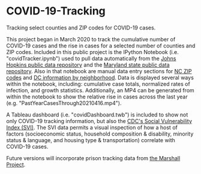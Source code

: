 # COVID-19-Tracking
Tracking select counties and ZIP codes for COVID-19 cases.

This project began in March 2020 to track the cumulative number of COVID-19 cases and the rise in cases for a selected number of counties and ZIP codes.
Included in this public project is the IPython Notebook (i.e. "covidTracker.ipynb") used to pull data automatically from
the <a href='https://github.com/CSSEGISandData/COVID-19'>Johns Hopkins public data repository</a> and
the <a href='https://coronavirus.maryland.gov/'>Maryland state public data repository</a>. Also in that notebook are manual data entry sections
for <a href='https://covid19.ncdhhs.gov/dashboard'>NC ZIP codes</a> and
<a href='https://coronavirus.dc.gov/data'>DC information by neighborhood</a>.
Data is displayed several ways within the notebook, including: cumulative case totals, normalized rates of infection, and growth statistics.
Additionally, an MP4 can be generated from within the notebook to show the relative rise in cases across the last year (e.g. "PastYearCasesThrough20210416.mp4").

A Tableau dashboard (i.e. "covidDashboard.twb") is included to show not only COVID-19 tracking information, but also
the <a href='https://svi.cdc.gov/Documents/Data/2018_SVI_Data/SVI2018Documentation.pdf'>CDC's Social Vulnerability Index (SVI)</a>. The SVI data permits a visual inspection of how a host of factors (socioeconomic status, household composition & disability, minority status & language, and housing type & transportation) correlate with COVID-19 cases.

Future versions will incorporate prison tracking data from <a href='https://github.com/themarshallproject/COVID_prison_data'>the Marshall Project</a>.
